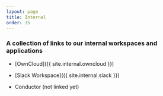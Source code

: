 ```yaml
---
layout: page
title: Internal
order: 35
---
```



### A collection of links to our internal workspaces and applications

* [OwnCloud]({{ site.internal.owncloud }})

* [Slack Workspace]({{ site.internal.slack }})

* Conductor (not linked yet)
